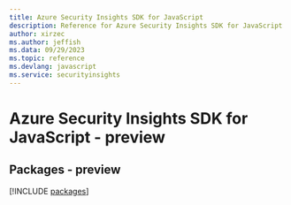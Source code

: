 ```yaml
---
title: Azure Security Insights SDK for JavaScript
description: Reference for Azure Security Insights SDK for JavaScript
author: xirzec
ms.author: jeffish
ms.data: 09/29/2023
ms.topic: reference
ms.devlang: javascript
ms.service: securityinsights
---
```

# Azure Security Insights SDK for JavaScript - preview
## Packages - preview
[!INCLUDE [packages](security-insights-index.md)]